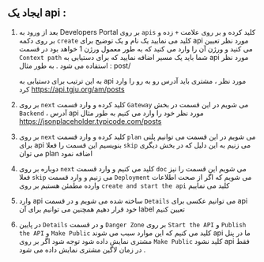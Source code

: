 ## ایجاد یک api :

1. بعد از ورود به Developers Portal  بر روی `apis` کلید کرده و بر روی علامت `+` زده و بر روی دکمه `create` کلید می نمایید یک نام و یک توضیح برای  api مورد نظر تعیین می کنید و ورژن آن را وارد می کنید که به طور معمول ورژن 1 خواهد بود در قسمت ` Context path ` شما باید یک مسیر اضافه نمایید که برای دستیابی به  api مورد نظر استفاده می شود .  به طور مثال : post/  

   به این ترتیب برای دستیابی به api مورد نظر ، مشتری باید آدرس رو به رو را وارد کرد  https://api.tgju.org/am/posts

2. بر روی ` next ` کلید کرده و  وارد قسمت ` Gateway `  می شویم در این قسمت در بخش `Backend` ، آدرس api مورد نظر خود را وارد می کنیم به طور مثال https://jsonplaceholder.typicode.com/posts

3. بر روی `next` کلید کرده و  وارد قسمت `plan` می شویم در این قسمت می توانیم پلنی برای api بنویسیم این قسمت را فعلا `skip` می زنیم به این دلیل که در بخش دیگری می توان plan اضافه نمود 

4. دوباره بر روی `next` کلید می کنیم و وارد قسمت `doc` می شویم این قسمت را نیز فعلا `skip` می زنیم و وارد قسمت `Deployment` می شویم که اگر از صحت اطلاعات وارده مطمئن هستیم بر روی `create and start the api`  کلید می نماییم 

5. وارد api ساخته شده می شویم و در قسمت `Details` می توانیم عکسی برای api خود قرار دهیم همچنین می توانیم برای آن  label تعیین کنیم

6. در  پایین `Details`  و در قسمت `Danger Zone` بر روی `Start the API` و `Publish the API` و `Make Public` کلید می کنیم که این موارد سبب می شوند api ما در پنل مشتری نمایش داده شود توجه شود اگر بر روی `Make Public`  کلید نشود api فقط در زمان لاگین مشتری نمایش داده می شود .

   
